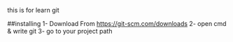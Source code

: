 this is for learn git

##installing 
1- Download From https://git-scm.com/downloads
2- open cmd & write git 
3- go to your project path